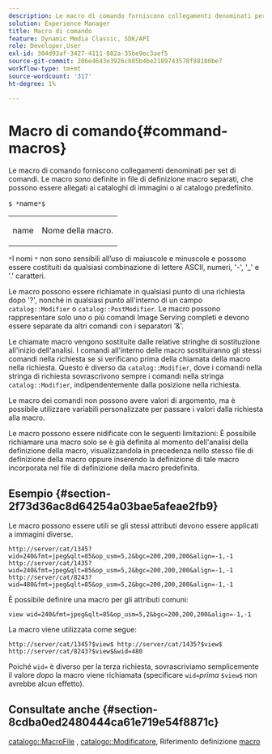 ```yaml
---
description: Le macro di comando forniscono collegamenti denominati per set di comandi. Le macro sono definite in file di definizione macro separati, che possono essere allegati ai cataloghi di immagini o al catalogo predefinito.
solution: Experience Manager
title: Macro di comando
feature: Dynamic Media Classic, SDK/API
role: Developer,User
exl-id: 304d93af-3427-4111-882a-35be9ec3aef5
source-git-commit: 206e4643e3926cb85b4be2189743578f88180be7
workflow-type: tm+mt
source-wordcount: '317'
ht-degree: 1%

---
```


# Macro di comando{#command-macros}

Le macro di comando forniscono collegamenti denominati per set di comandi. Le macro sono definite in file di definizione macro separati, che possono essere allegati ai cataloghi di immagini o al catalogo predefinito.

`$ *`name`*$`

<table id="simpletable_A03541622C354F60B5F304B999C4EF8E"> 
 <tr class="strow"> 
  <td class="stentry"> <p><span class="codeph"> <span class="varname"> name</span></span> </p> </td> 
  <td class="stentry"> <p>Nome della macro. </p></td> 
 </tr> 
</table>

`*`I nomi `*` non sono sensibili all’uso di maiuscole e minuscole e possono essere costituiti da qualsiasi combinazione di lettere ASCII, numeri, &#39;-&#39;, &#39;_&#39; e &#39;.&#39; caratteri.

Le macro possono essere richiamate in qualsiasi punto di una richiesta dopo &#39;?&#39;, nonché in qualsiasi punto all&#39;interno di un campo `catalog::Modifier` o `catalog::PostModifier`. Le macro possono rappresentare solo uno o più comandi Image Serving completi e devono essere separate da altri comandi con i separatori &#39;&amp;&#39;.

Le chiamate macro vengono sostituite dalle relative stringhe di sostituzione all&#39;inizio dell&#39;analisi. I comandi all’interno delle macro sostituiranno gli stessi comandi nella richiesta se si verificano prima della chiamata della macro nella richiesta. Questo è diverso da `catalog::Modifier`, dove i comandi nella stringa di richiesta sovrascrivono sempre i comandi nella stringa `catalog::Modifier`, indipendentemente dalla posizione nella richiesta.

Le macro dei comandi non possono avere valori di argomento, ma è possibile utilizzare variabili personalizzate per passare i valori dalla richiesta alla macro.

Le macro possono essere nidificate con le seguenti limitazioni: È possibile richiamare una macro solo se è già definita al momento dell&#39;analisi della definizione della macro, visualizzandola in precedenza nello stesso file di definizione della macro oppure inserendo la definizione di tale macro incorporata nel file di definizione della macro predefinita.

## Esempio {#section-2f73d36ac8d64254a03bae5afeae2fb9}

Le macro possono essere utili se gli stessi attributi devono essere applicati a immagini diverse.

`http://server/cat/1345?wid=240&fmt=jpeg&qlt=85&op_usm=5,2&bgc=200,200,200&align=-1,-1 http://server/cat/1435?wid=240&fmt=jpeg&qlt=85&op_usm=5,2&bgc=200,200,200&align=-1,-1 http://server/cat/8243?wid=480&fmt=jpeg&qlt=85&op_usm=5,2&bgc=200,200,200&align=-1,-1`

È possibile definire una macro per gli attributi comuni:

`view wid=240&fmt=jpeg&qlt=85&op_usm=5,2&bgc=200,200,200&align=-1,-1`

La macro viene utilizzata come segue:

`http://server/cat/1345?$view$ http://server/cat/1435?$view$ http://server/cat/8243?$view$&wid=480`

Poiché `wid=` è diverso per la terza richiesta, sovrascriviamo semplicemente il valore *dopo* la macro viene richiamata (specificare `wid=`*prima* `$view$` non avrebbe alcun effetto).

## Consultate anche {#section-8cdba0ed2480444ca61e719e54f8871c}

[catalogo::MacroFile](../../../../../is-api/image-catalog/image-serving-api-ref/c-image-catalog-reference/c-attributes-reference/r-macrofile.md#reference-f91d717b3847458ca0f1fe95387554a2) ,  [catalogo::Modificatore](/help/aem-is-ir-api/is-api/image-catalog/image-serving-api-ref/c-image-catalog-reference/c-image-svg-data-reference/c-image-data-reference/r-modifier-cat.md), Riferimento definizione  [macro](../../../../../is-api/image-catalog/image-serving-api-ref/c-image-catalog-reference/c-macro-definition-reference/c-macro-definition-reference.md#concept-5ec73f7636c1496fba1e94094e694e79)
